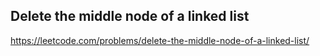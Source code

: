 ## Delete the middle node of a linked list
https://leetcode.com/problems/delete-the-middle-node-of-a-linked-list/
